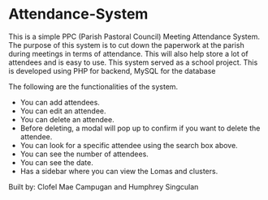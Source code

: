 # Attendance-System
This is a simple PPC (Parish Pastoral Council) Meeting Attendance System. The purpose of this system is to cut down the paperwork at the parish during meetings in terms of attendance. This will also help store a lot of attendees and is easy to use.
This system served as a school project. This is developed using PHP for backend, MySQL for the database

The following are the functionalities of the system.
  - You can add attendees.
  - You can edit an attendee.
  - You can delete an attendee.
  - Before deleting, a modal will pop up to confirm if you want to delete the attendee.
  - You can look for a specific attendee using the search box above.
  - You can see the number of attendees.
  - You can see the date.
  - Has a sidebar where you can view the Lomas and clusters.
  
  
  Built by: Clofel Mae Campugan and
            Humphrey Singculan
  
